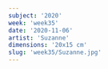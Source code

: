 ```yaml
---
subject: '2020'
week: 'week35'
date: '2020-11-06'
artist: 'Suzanne'
dimensions: '20x15 cm'
slug: 'week35/Suzanne.jpg'
---
```


